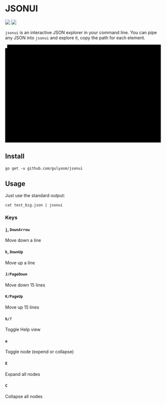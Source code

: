 # JSONUI
[![](https://travis-ci.org/gulyasm/jsonui.svg?branch=master)](https://travis-ci.org/gulyasm/jsonui) [![](https://goreportcard.com/badge/github.com/gulyasm/jsonui)](https://goreportcard.com/report/github.com/gulyasm/jsonui)

`jsonui` is an interactive JSON explorer in your command line. You can pipe any JSON into `jsonui` and explore it, copy the path for each element.

![](img/output.gif)

## Install
`go get -u github.com/gulyasm/jsonui`

## Usage
Just use the standard output:
```
cat test_big.json | jsonui
```

### Keys

#### `j`, `DownArrow`
Move down a line

#### `k`, `DownUp`
Move up a line

#### `J/PageDown`
Move down 15 lines

#### `K/PageUp`
Move up 15 lines

#### `h/?`
Toggle Help view

#### `e`
Toggle node (expend or collapse)

#### `E`
Expand all nodes

#### `C`
Collapse all nodes
